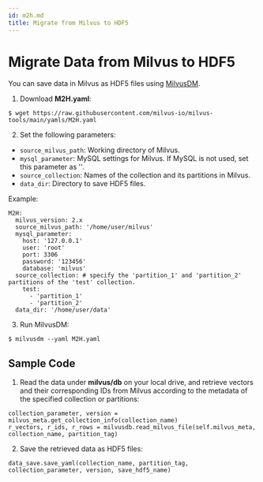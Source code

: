 ```yaml
---
id: m2h.md
title: Migrate from Milvus to HDF5
---
```

# Migrate Data from Milvus to HDF5

You can  save data in Milvus as HDF5 files using [MilvusDM](migrate_overview.md).

1. Download **M2H.yaml**:

```
$ wget https://raw.githubusercontent.com/milvus-io/milvus-tools/main/yamls/M2H.yaml
```

2. Set the following parameters:
- `source_milvus_path`: Working directory of Milvus. 
- `mysql_parameter`: MySQL settings for Milvus. If MySQL is not used, set this parameter as ''.
- `source_collection`: Names of the collection and its partitions in Milvus.
- `data_dir`: Directory to save HDF5 files.

Example:
```
M2H:
  milvus_version: 2.x
  source_milvus_path: '/home/user/milvus'
  mysql_parameter:
    host: '127.0.0.1'
    user: 'root'
    port: 3306
    password: '123456'
    database: 'milvus'
  source_collection: # specify the 'partition_1' and 'partition_2' partitions of the 'test' collection.
    test:
      - 'partition_1'
      - 'partition_2'
  data_dir: '/home/user/data'
```

3. Run MilvusDM:
```
$ milvusdm --yaml M2H.yaml
```

## Sample Code
1. Read the data under **milvus/db** on your local drive, and retrieve vectors and their corresponding IDs from Milvus according to the metadata of the specified collection or partitions:

```
collection_parameter, version = milvus_meta.get_collection_info(collection_name)
r_vectors, r_ids, r_rows = milvusdb.read_milvus_file(self.milvus_meta, collection_name, partition_tag)
```

2. Save the retrieved data as HDF5 files:

```
data_save.save_yaml(collection_name, partition_tag, collection_parameter, version, save_hdf5_name)
```

